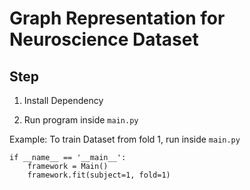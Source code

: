 # Graph Representation for Neuroscience Dataset

## Step

1. Install Dependency

2. Run program inside `main.py`

Example:
To train Dataset from fold 1, run inside `main.py`
```
if __name__ == '__main__':
    framework = Main()
    framework.fit(subject=1, fold=1)
```
